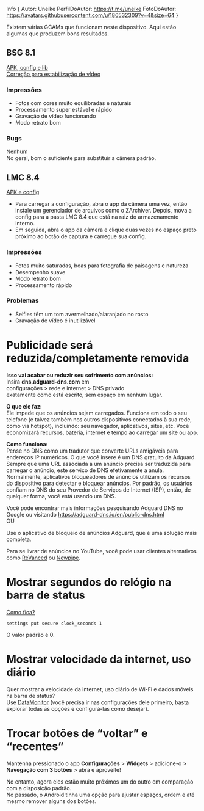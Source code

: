 Info { Autor: Uneike PerfilDoAutor: https://t.me/uneike FotoDoAutor: https://avatars.githubusercontent.com/u/186532309?v=4&size=64 }

Existem várias GCAMs que funcionam neste dispositivo.
Aqui estão algumas que produzem bons resultados.

## BSG 8.1
[APK, config e lib](https://t.me/fogos_gcam/849)  
[Correção para estabilização de vídeo](https://t.me/fogos_gcam/977)

### Impressões
- Fotos com cores muito equilibradas e naturais
- Processamento super estável e rápido
- Gravação de vídeo funcionando
- Modo retrato bom

### Bugs
Nenhum  
No geral, bom o suficiente para substituir a câmera padrão.

## LMC 8.4
[APK e config](https://t.me/fogos_gcam/938)

- Para carregar a configuração, abra o app da câmera uma vez, então instale um gerenciador de arquivos como o ZArchiver. Depois, mova a config para a pasta LMC 8.4 que está na raiz do armazenamento interno.
- Em seguida, abra o app da câmera e clique duas vezes no espaço preto próximo ao botão de captura e carregue sua config.

### Impressões
- Fotos muito saturadas, boas para fotografia de paisagens e natureza
- Desempenho suave
- Modo retrato bom
- Processamento rápido

### Problemas
- Selfies têm um tom avermelhado/alaranjado no rosto
- Gravação de vídeo é inutilizável

# Publicidade será reduzida/completamente removida
**Isso vai acabar ou reduzir seu sofrimento com anúncios:**  
Insira **dns.adguard-dns.com** em  
configurações > rede e internet > DNS privado  
exatamente como está escrito, sem espaço em nenhum lugar.

**O que ele faz:**  
Ele impede que os anúncios sejam carregados. Funciona em todo o seu telefone (e talvez também nos outros dispositivos conectados à sua rede, como via hotspot), incluindo: seu navegador, aplicativos, sites, etc. Você economizará recursos, bateria, internet e tempo ao carregar um site ou app.

**Como funciona:**  
Pense no DNS como um tradutor que converte URLs amigáveis para endereços IP numéricos. O que você insere é um DNS gratuito da Adguard. Sempre que uma URL associada a um anúncio precisa ser traduzida para carregar o anúncio, este serviço de DNS efetivamente a anula. Normalmente, aplicativos bloqueadores de anúncios utilizam os recursos do dispositivo para detectar e bloquear anúncios. Por padrão, os usuários confiam no DNS do seu Provedor de Serviços de Internet (ISP), então, de qualquer forma, você está usando um DNS.

Você pode encontrar mais informações pesquisando Adguard DNS no Google ou visitando https://adguard-dns.io/en/public-dns.html  
OU

Use o aplicativo de bloqueio de anúncios Adguard, que é uma solução mais completa.

Para se livrar de anúncios no YouTube, você pode usar clientes alternativos como [ReVanced](https://t.me/youtuberevancedbuilds) ou [Newpipe](https://newpipe.net/).

# Mostrar segundos do relógio na barra de status
[Como fica?](https://abload.de/img/clkse9jc7w.png)

```
settings put secure clock_seconds 1
```


O valor padrão é 0.

# Mostrar velocidade da internet, uso diário
Quer mostrar a velocidade da internet, uso diário de Wi-Fi e dados móveis na barra de status?  
Use [DataMonitor](https://github.com/itsdrnoob/DataMonitor/releases) (você precisa ir nas configurações dele primeiro, basta explorar todas as opções e configurá-las como desejar).

# Trocar botões de “voltar” e “recentes”
Mantenha pressionado o app **Configurações** > **Widgets** > adicione-o > **Navegação com 3 botões** > abra e aproveite!

No entanto, agora eles estão muito próximos um do outro em comparação com a disposição padrão.  
No passado, o Android tinha uma opção para ajustar espaços, ordem e até mesmo remover alguns dos botões.
